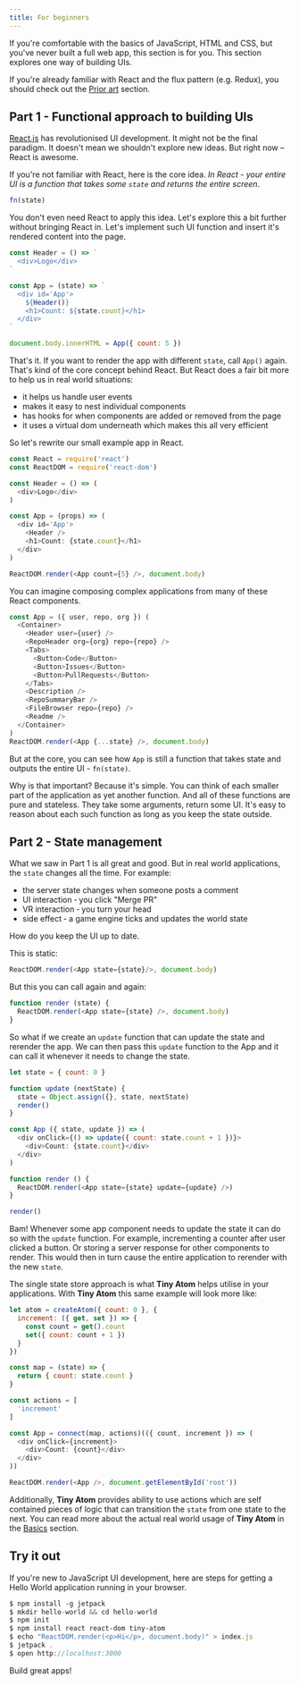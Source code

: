 ```yaml
---
title: For beginners
---
```


If you're comfortable with the basics of JavaScript, HTML and CSS, but you've never built a full web app, this section is for you. This section explores one way of building UIs.

If you're already familiar with React and the flux pattern (e.g. Redux), you should check out the [Prior art](/prior-art) section.

## Part 1 - Functional approach to building UIs

[React.js](https://reactjs.org/) has revolutionised UI development. It might not be the final paradigm. It doesn't mean we shouldn't explore new ideas. But right now – React is awesome.

If you're not familiar with React, here is the core idea. *In React - your entire UI is a function that takes some `state` and returns the entire screen*.

```js
fn(state)
```

You don't even need React to apply this idea. Let's explore this a bit further without bringing React in. Let's implement such UI function and insert it's rendered content into the page.

```js
const Header = () => `
  <div>Logo</div>
`

const App = (state) => `
  <div id='App'>
    ${Header()}
    <h1>Count: ${state.count}</h1>
  </div>
`

document.body.innerHTML = App({ count: 5 })
```

That's it. If you want to render the app with different `state`, call `App()` again. That's kind of the core concept behind React. But React does a fair bit more to help us in real world situations:

* it helps us handle user events
* makes it easy to nest individual components
* has hooks for when components are added or removed from the page 
* it uses a virtual dom underneath which makes this all very efficient

So let's rewrite our small example app in React.

```js
const React = require('react')
const ReactDOM = require('react-dom')

const Header = () => (
  <div>Logo</div>
)

const App = (props) => (
  <div id='App'>
    <Header />
    <h1>Count: {state.count}</h1>
  </div>
)

ReactDOM.render(<App count={5} />, document.body)
```

You can imagine composing complex applications from many of these React components.

```js
const App = ({ user, repo, org }) (
  <Container>
    <Header user={user} />
    <RepoHeader org={org} repo={repo} />
    <Tabs>
      <Button>Code</Button>
      <Button>Issues</Button>
      <Button>PullRequests</Button>
    </Tabs>
    <Description />
    <RepoSummaryBar />
    <FileBrowser repo={repo} />
    <Readme />
  </Container>
)
ReactDOM.render(<App {...state} />, document.body)
```

But at the core, you can see how `App` is still a function that takes state and outputs the entire UI - `fn(state)`.

Why is that important? Because it's simple. You can think of each smaller part of the application as yet another function. And all of these functions are  pure and stateless. They take some arguments, return some UI. It's easy to reason about each such function as long as you keep the state outside.

## Part 2 - State management

What we saw in Part 1 is all great and good. But in real world applications, the `state` changes all the time. For example:

* the server state changes when someone posts a comment
* UI interaction ‐ you click "Merge PR"
* VR interaction ‐ you turn your head
* side effect ‐ a game engine ticks and updates the world state

How do you keep the UI up to date.

This is static:

```js
ReactDOM.render(<App state={state}/>, document.body)
```

But this you can call again and again:

```js
function render (state) {
  ReactDOM.render(<App state={state} />, document.body)
}
```

So what if we create an `update` function that can update the state and rerender the app. We can then pass this `update` function to the App and it can call it whenever it needs to change the state.

```js
let state = { count: 0 }

function update (nextState) {
  state = Object.assign({}, state, nextState)
  render()
}

const App ({ state, update }) => (
  <div onClick={() => update({ count: state.count + 1 })}>
    <div>Count: {state.count}</div>
  </div>
)

function render () {
  ReactDOM.render(<App state={state} update={update} />)
}

render()
```

Bam! Whenever some app component needs to update the state it can do so with the `update` function. For example, incrementing a counter after user clicked a button. Or storing a server response for other components to render. This would then in turn cause the entire application to rerender with the new `state`.

The single state store approach is what **Tiny Atom** helps utilise in your applications. With **Tiny Atom** this same example will look more like:

```js
let atom = createAtom({ count: 0 }, {
  increment: ({ get, set }) => {
    const count = get().count
    set({ count: count + 1 })
  }
})

const map = (state) => {
  return { count: state.count }
}

const actions = [
  'increment'
]

const App = connect(map, actions)(({ count, increment }) => (
  <div onClick={increment}>
    <div>Count: {count}</div>
  </div>
))

ReactDOM.render(<App />, document.getElementById('root'))
```

Additionally, **Tiny Atom** provides ability to use actions which are self contained pieces of logic that can transition the `state` from one state to the next. You can read more about the actual real world usage of **Tiny Atom** in the [Basics](/basics) section.

## Try it out

If you're new to JavaScript UI development, here are steps for getting a Hello World application running in your browser.

```js
$ npm install ‐g jetpack
$ mkdir hello-world && cd hello-world
$ npm init
$ npm install react react‐dom tiny‐atom
$ echo "ReactDOM.render(<p>Hi</p>, document.body)" > index.js
$ jetpack .
$ open http://localhost:3000
```

Build great apps!
